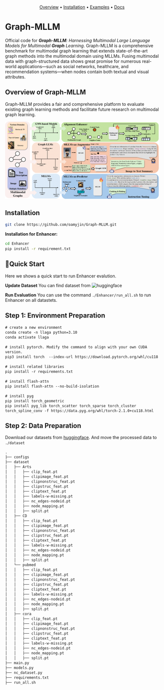 



<p align="center">
  <a href="#Graph-MLLM">Overview</a> •
  <a href="#installation">Installation</a> •
  <a href="">Examples</a> •
  <a href="">Docs</a>
</p>

# Graph-MLLM

Official code for ***Graph**-**MLLM**: Harnessing Multimodal Large Language Models for Multimodal **Graph** Learning*. Graph-MLLM is a comprehensive benchmark for multimodal graph learning that extends state-of-the-art graph methods into the multimodal domain using MLLMs. Fusing multimodal data with graph-structured data shows great promise for numerous real-world applications—such as social networks, healthcare, and recommendation systems—when nodes contain both textual and visual attributes.


## Overview of Graph-MLLM

Graph-MLLM provides a fair and comprehensive platform to evaluate existing graph learning methods and facilitate future research on multimodal graph learning.

![graphmllm](https://github.com/oamyjin/Graph-MLLM/blob/main/docs/graphmllm.png)


## Installation

``` bash
git clone https://github.com/oamyjin/Graph-MLLM.git
```

**Installation for Enhancer:**
``` bash
cd Enhancer
pip install -r requirement.txt
```

## 🚀Quick Start
Here we shows a quick start to run Enhancer evalution.

**Update Dataset**
You can find dataset from ![huggingface](https://huggingface.co/datasets/oamyjin/Graph-MLLM/tree/main/enhancer-dataset)


**Run Evaluation**
You can use the command `./Enhancer/run_all.sh` to run Enhancer on all datastets.

## Step 1: Environment Preparation 

```shell
# create a new environment
conda create -n llaga python=3.10
conda activate llaga

# install pytorch. Modify the command to align with your own CUDA version.
pip3 install torch  --index-url https://download.pytorch.org/whl/cu118

# install related libraries
pip install -r requirements.txt

# install flash-attn
pip install flash-attn --no-build-isolation

# install pyg
pip install torch_geometric
pip install pyg_lib torch_scatter torch_sparse torch_cluster torch_spline_conv -f https://data.pyg.org/whl/torch-2.1.0+cu118.html

```
## Step 2:  Data Preparation
Download our datasets from [huggingface](https://huggingface.co/datasets/oamyjin/Graph-MLLM/tree/main/enhancer-dataset). And move the processed data to `./dataset`
```
.
├── configs
├── dataset
│   ├── Arts
│   │   ├── clip_feat.pt
│   │   ├── clipimage_feat.pt
│   │   ├── clipnonstruc_feat.pt
│   │   ├── clipstruc_feat.pt
│   │   ├── cliptext_feat.pt
│   │   ├── labels-w-missing.pt
│   │   ├── nc_edges-nodeid.pt
│   │   ├── node_mapping.pt
│   │   ├── split.pt
│   ├── CD
│   │   ├── clip_feat.pt
│   │   ├── clipimage_feat.pt
│   │   ├── clipnonstruc_feat.pt
│   │   ├── clipstruc_feat.pt
│   │   ├── cliptext_feat.pt
│   │   ├── labels-w-missing.pt
│   │   ├── nc_edges-nodeid.pt
│   │   ├── node_mapping.pt
│   │   ├── split.pt
│   └── pubmed
│   │   ├── clip_feat.pt
│   │   ├── clipimage_feat.pt
│   │   ├── clipnonstruc_feat.pt
│   │   ├── clipstruc_feat.pt
│   │   ├── cliptext_feat.pt
│   │   ├── labels-w-missing.pt
│   │   ├── nc_edges-nodeid.pt
│   │   ├── node_mapping.pt
│   │   ├── split.pt
│   ├── cora
│   │   ├── clip_feat.pt
│   │   ├── clipimage_feat.pt
│   │   ├── clipnonstruc_feat.pt
│   │   ├── clipstruc_feat.pt
│   │   ├── cliptext_feat.pt
│   │   ├── labels-w-missing.pt
│   │   ├── nc_edges-nodeid.pt
│   │   ├── node_mapping.pt
│   │   ├── split.pt
├── main.py
├── models.py
├── nc_dataset.py
├── requirements.txt
├── run_all.sh
```